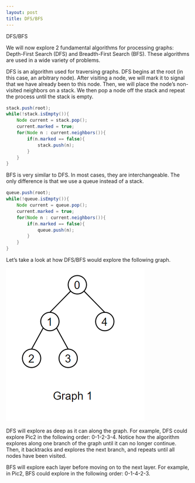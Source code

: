```yaml
---
layout: post
title: DFS/BFS
---
```

DFS/BFS

We will now explore 2 fundamental algorithms for processing graphs: Depth-First Search (DFS) and Breadth-First Search (BFS). These algorithms are used in a wide variety of problems.

DFS is an algorithm used for traversing graphs. DFS begins at the root (in this case, an arbitrary node). After visiting a node, we will mark it to signal that we have already been to this node. Then, we will place the node’s non-visited neighbors on a stack. We then pop a node off the stack and repeat the process until the stack is empty.
```java
stack.push(root);
while(!stack.isEmpty()){
	Node current = stack.pop();
	current.marked = true;
	for(Node n : current.neighbors()){
		if(n.marked == false){
			stack.push(n);
		}
	}
}
```
BFS is very similar to DFS. In most cases, they are interchangeable. The only difference is that we use a queue instead of a stack.

```java
queue.push(root);
while(!queue.isEmpty()){
	Node current = queue.pop();
	current.marked = true;
	for(Node n : current.neighbors()){
		if(n.marked == false){
			queue.push(n);
		}
	}
}
```
Let’s take a look at how DFS/BFS would explore the following graph.

![](/images/pic2.png)


DFS will explore as deep as it can along the graph. For example, DFS could explore Pic2 in the following order: 0-1-2-3-4. Notice how the algorithm explores along one branch of the graph until it can no longer continue. Then, it backtracks and explores the next branch, and repeats until all nodes have been visited.

BFS will explore each layer before moving on to the next layer. For example, in Pic2, BFS could explore in the following order: 0-1-4-2-3.
